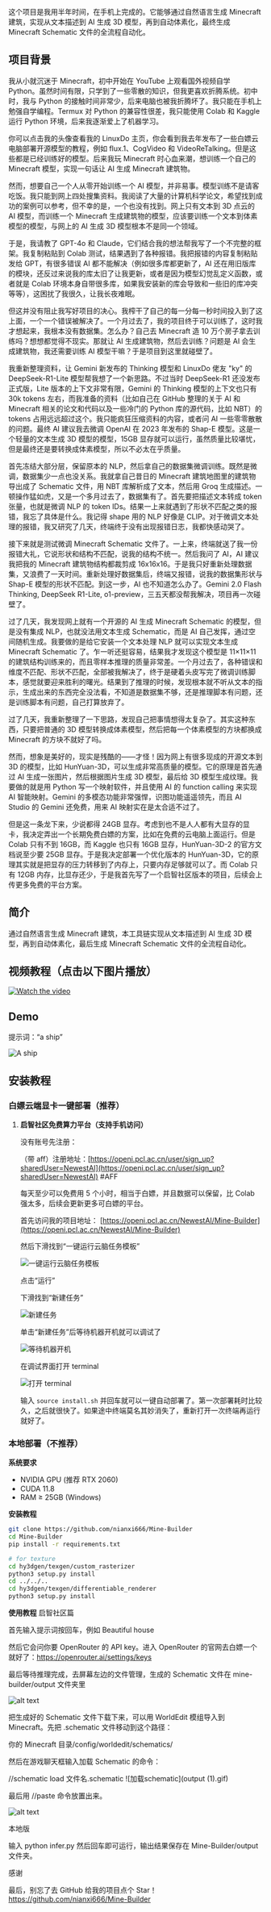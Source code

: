 这个项目是我用半年时间，在手机上完成的。它能够通过自然语言生成 Minecraft 建筑，实现从文本描述到 AI 生成 3D 模型，再到自动体素化，最终生成 Minecraft Schematic 文件的全流程自动化。
## 项目背景

我从小就沉迷于 Minecraft，初中开始在 YouTube 上观看国外视频自学 Python。虽然时间有限，只学到了一些零散的知识，但我更喜欢折腾系统。初中时，我与 Python 的接触时间非常少，后来电脑也被我折腾坏了。我只能在手机上勉强自学编程。Termux 对 Python 的兼容性很差，我只能使用 Colab 和 Kaggle 运行 Python 环境，后来我逐渐爱上了机器学习。

你可以点击我的头像查看我的 LinuxDo 主页，你会看到我去年发布了一些白嫖云电脑部署开源模型的教程，例如 flux.1、CogVideo 和 VideoReTalking。但是这些都是已经训练好的模型。后来我玩 Minecraft 时心血来潮，想训练一个自己的 Minecraft 模型，实现一句话让 AI 生成 Minecraft 建筑物。

然而，想要自己一个人从零开始训练一个 AI 模型，并非易事。模型训练不是请客吃饭。我只能到网上四处搜集资料。我阅读了大量的计算机科学论文，希望找到成功的案例可以参考，但不幸的是，一个也没有找到。网上只有文本到 3D 点云的 AI 模型，而训练一个 Minecraft 生成建筑物的模型，应该要训练一个文本到体素模型的模型，与网上的 AI 生成 3D 模型根本不是同一个领域。

于是，我请教了 GPT-4o 和 Claude，它们结合我的想法帮我写了一个不完整的框架。我复制粘贴到 Colab 测试，结果遇到了各种报错。我把报错的内容复制粘贴发给 GPT，有很多错误 AI 都不能解决（例如很多库都更新了，AI 还在用旧版库的模块，还反过来说我的库太旧了让我更新，或者是因为模型幻觉乱定义函数，或者就是 Colab 环境本身自带很多库，如果我安装新的库会导致和一些旧的库冲突等等），这困扰了我很久，让我长夜难眠。

但这并没有阻止我写好项目的决心。我榨干了自己的每一分每一秒时间投入到了这上面，一个一个错误被解决了。一个月过去了，我的项目终于可以训练了，这时我才想起来，我根本没有数据集。怎么办？自己去 Minecraft 造 10 万个房子拿去训练吗？想想都觉得不现实。那就让 AI 生成建筑物，然后去训练？问题是 AI 会生成建筑物，我还需要训练 AI 模型干嘛？于是项目到这里就碰壁了。

我重新整理资料，让 Gemini 新发布的 Thinking 模型和 LinuxDo 佬友 "ky" 的 DeepSeek-R1-Lite 模型帮我想了一个新思路。不过当时 DeepSeek-R1 还没发布正式版，Lite 版本的上下文非常有限，Gemini 的 Thinking 模型的上下文也只有 30k tokens 左右，而我准备的资料（比如自己在 GitHub 整理的关于 AI 和 Minecraft 相关的论文和代码以及一些冷门的 Python 库的源代码，比如 NBT）的 tokens 占用远远超过这个。我只能疯狂压缩资料的内容，或者问 AI 一些零零散散的问题。最终 AI 建议我去微调 OpenAI 在 2023 年发布的 Shap-E 模型。这是一个轻量的文本生成 3D 模型的模型，15GB 显存就可以运行，虽然质量比较堪忧，但是最终还是要转换成体素模型，所以不必太在乎质量。

首先冻结大部分层，保留原本的 NLP，然后拿自己的数据集微调训练。既然是微调，数据集少一点也没关系。我就拿自己昔日的 Minecraft 建筑地图里的建筑物导出成了 Schematic 文件，用 NBT 库解析成了文本，然后用 Groq 生成描述。一顿操作猛如虎，又是一个多月过去了，数据集有了。首先要把描述文本转成 token 张量，也就是微调 NLP 的 token IDs。结果一上来就遇到了形状不匹配之类的报错，我忘了具体是什么。我记得 shape 用的 NLP 好像是 CLIP。对于微调文本处理的报错，我又研究了几天，终端终于没有出现报错日志，我都快感动哭了。

接下来就是测试微调 Minecraft Schematic 文件了。一上来，终端就送了我一份报错大礼，它说形状和结构不匹配，说我的结构不统一。然后我问了 AI，AI 建议我把我的 Minecraft 建筑物结构都裁剪成 16x16x16。于是我只好重新处理数据集，又浪费了一天时间。重新处理好数据集后，终端又报错，说我的数据集形状与 Shap-E 模型的形状不匹配。到这一步，AI 也不知道怎么办了。Gemini 2.0 Flash Thinking, DeepSeek R1-Lite, o1-preview，三五天都没帮我解决，项目再一次碰壁了。

过了几天，我发现网上就有一个开源的 AI 生成 Minecraft Schematic 的模型，但是没有集成 NLP，也就没法用文本生成 Schematic，而是 AI 自己发挥，通过空间随机生成。我要做的是给它安装一个文本处理 NLP 就可以实现文本生成 Minecraft Schematic 了。乍一听还挺容易，结果我才发现这个模型是 11×11×11 的建筑结构训练来的，而且零样本推理的质量非常差。一个月过去了，各种错误和维度不匹配、形状不匹配，全部被我解决了，终于是硬着头皮写完了微调训练脚本，感觉就要迎来胜利的曙光。结果到了推理的时候，发现根本就不听从文本的指示，生成出来的东西完全没法看，不知道是数据集不够，还是推理脚本有问题，还是训练脚本有问题，自己打算放弃了。

过了几天，我重新整理了一下思路，发现自己把事情想得太复杂了。其实这种东西，只要把普通的 3D 模型转换成体素模型，然后把每一个体素模型的方块都换成 Minecraft 的方块不就好了吗。

然而，想象是美好的，现实是残酷的——才怪！因为网上有很多现成的开源文本到 3D 的模型，比如 HunYuan-3D，可以生成非常高质量的模型。它的原理是首先通过 AI 生成一张图片，然后根据图片生成 3D 模型，最后给 3D 模型生成纹理。我要做的就是用 Python 写一个映射软件，并且使用 AI 的 function calling 来实现 AI 智能映射。Gemini 的多模态功能非常强悍，识图功能遥遥领先，而且 AI Studio 的 Gemini 还免费，用来 AI 映射实在是太合适不过了。

但是这一条龙下来，少说都得 24GB 显存。考虑到也不是人人都有大显存的显卡，我决定弄出一个长期免费白嫖的方案，比如在免费的云电脑上面运行。但是 Colab 只有不到 16GB，而 Kaggle 也只有 16GB 显存，HunYuan-3D-2 的官方文档说至少要 25GB 显存。于是我决定部署一个优化版本的 HunYuan-3D，它的原理其实就是把显存的压力转移到了内存上，只要内存足够就可以了。而 Colab 只有 12GB 内存，比显存还少，于是我首先写了一个启智社区版本的项目，后续会上传更多免费的平台方案。

## 简介

通过自然语言生成 Minecraft 建筑，本工具链实现从文本描述到 AI 生成 3D 模型，再到自动体素化，最后生成 Minecraft Schematic 文件的全流程自动化。

## 视频教程（点击以下图片播放）
[![Watch the video](https://img.youtube.com/vi/KD9u1QGffM4/hqdefault.jpg)](https://www.youtube.com/watch?v=KD9u1QGffM4)
## Demo

提示词：“a ship”

![A ship](IMG_20250325_152339.jpg)

## 安装教程

### 白嫖云端显卡一键部署（推荐）

1.  **启智社区免费算力平台（支持手机访问）**

    没有账号先注册：

    （带 aff）注册地址：[https://openi.pcl.ac.cn/user/sign_up?sharedUser=NewestAI](https://openi.pcl.ac.cn/user/sign_up?sharedUser=NewestAI)  #AFF

    每天至少可以免费用 5 个小时，相当于白嫖，并且数据可以保留，比 Colab 强太多，后续会更新更多可白嫖的平台。

    首先访问我的项目地址：
    [https://openi.pcl.ac.cn/NewestAI/Mine-Builder](https://openi.pcl.ac.cn/NewestAI/Mine-Builder)

    然后下滑找到“一键运行云脑任务模板”

    ![一键运行云脑任务模板](IMG_20250322_235033.jpg)

    点击“运行”

    下滑找到“新建任务”

    ![新建任务](Screenshot_2025-03-22-23-46-43-130_com.android.chrome.jpg)

    单击“新建任务”后等待机器开机就可以调试了

    ![等待机器开机](IMG_20250323_103856.jpg)

    在调试界面打开 terminal

    ![打开 terminal](IMG_20250323_110801.jpg)

    输入 `source install.sh` 并回车就可以一键自动部署了。第一次部署耗时比较久，之后就很快了。如果途中终端莫名其妙消失了，重新打开一次终端再运行就好了。

### 本地部署（不推荐）

**系统要求**

*   NVIDIA GPU (推荐 RTX 2060)
*   CUDA 11.8
*   RAM ≥ 25GB (Windows)

**安装教程**

```bash
git clone https://github.com/nianxi666/Mine-Builder
cd Mine-Builder
pip install -r requirements.txt

# for texture
cd hy3dgen/texgen/custom_rasterizer
python3 setup.py install
cd ../../..
cd hy3dgen/texgen/differentiable_renderer
python3 setup.py install
```

**使用教程**
启智社区篇

首先输入提示词按回车，例如 Beautiful house

然后它会问你要 OpenRouter 的 API key。进入 OpenRouter 的官网去白嫖一个就好了：https://openrouter.ai/settings/keys

最后等待推理完成，去屏幕左边的文件管理，生成的 Schematic 文件在 mine-builder/output 文件夹里

![alt text](IMG_20250325_163419.jpeg)

把生成好的 Schematic 文件下载下来，可以用 WorldEdit 模组导入到 Minecraft。先把 .schematic 文件移动到这个路径：

你的 Minecraft 目录/config/worldedit/schematics/

然后在游戏聊天框输入加载 Schematic 的命令：

//schematic load 文件名.schematic
![加载schematic](output (1).gif)

最后用 //paste 命令放置出来。

![alt text](output.gif)

本地版

输入 python infer.py 然后回车即可运行，输出结果保存在 Mine-Builder/output 文件夹。

感谢

最后，别忘了去 GitHub 给我的项目点个 Star！
https://github.com/nianxi666/Mine-Builder
